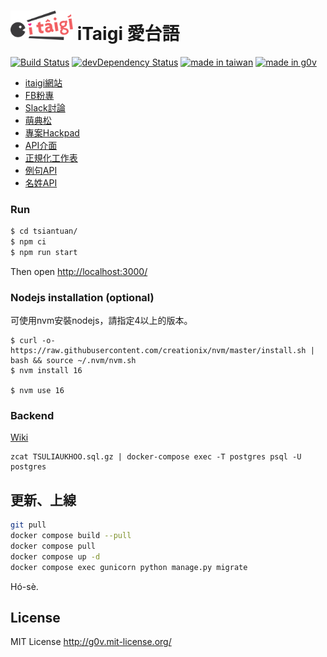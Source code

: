 <a href="https://itaigi.tw/"><img src="https://raw.githubusercontent.com/g0v/itaigi/master/design/logo.svg" width="100"></a>
iTaigi 愛台語
===========

[![Build Status](https://travis-ci.org/g0v/itaigi.svg?branch=master)](https://travis-ci.org/g0v/itaigi)
[![devDependency Status](https://david-dm.org/g0v/itaigi/dev-status.svg)](https://david-dm.org/g0v/itaigi?type=dev)
[![made in taiwan](https://img.shields.io/badge/made%20in-taiwan-blue.svg)](https://itaigi.tw)
[![made in g0v](https://img.shields.io/badge/made%20in-g0v-B81C21.svg)](http://g0v.tw/en-US/)

* [itaigi網站](https://itaigi.tw)
* [FB粉專](https://www.facebook.com/ukauitaigi/)
* [Slack討論](https://g0v-tw.slack.com/messages/itaigi/)
* [萌典松](http://moe.kktix.cc/)
* [專案Hackpad](https://g0v.hackpad.tw/moed7ct-taigi-neologism)
* [API介面](http://docs.tai5uan5gian5gi2phing5thai5.apiary.io/#)
* [正規化工作表](https://docs.google.com/spreadsheets/d/1_sXX2CGJsfSUTg-r-RGc4ApU1fPUmuLc2DmUSy4y_Zk)
* [例句API](https://github.com/i3thuan5/itaigi-LeKu)
* [名姓API](https://github.com/i3thuan5/itaigi-MiaSenn)

### Run

```bash
$ cd tsiantuan/
$ npm ci
$ npm run start
```

Then open <http://localhost:3000/>

### Nodejs installation (optional)

可使用nvm安裝nodejs，請指定4以上的版本。

```
$ curl -o- https://raw.githubusercontent.com/creationix/nvm/master/install.sh | bash && source ~/.nvm/nvm.sh
$ nvm install 16

$ nvm use 16
```

### Backend

[Wiki](https://github.com/g0v/itaigi/wiki)

```
zcat TSULIAUKHOO.sql.gz | docker-compose exec -T postgres psql -U postgres
```

## 更新、上線

```bash
git pull
docker compose build --pull
docker compose pull
docker compose up -d
docker compose exec gunicorn python manage.py migrate
```

Hó-sè.

## License

MIT License <http://g0v.mit-license.org/>
